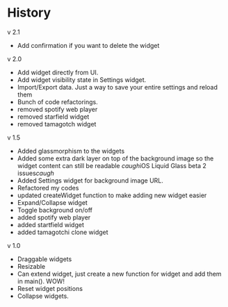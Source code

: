 # History
v 2.1  
- Add confirmation if you want to delete the widget

v 2.0
- Add widget directly from UI. 
- Add widget visibility state in Settings widget.
- Import/Export data. Just a way to save your entire settings and reload them
- Bunch of code refactorings.
- removed spotify web player
- removed starfield widget
- removed tamagotch widget

v 1.5
- Added glassmorphism to the widgets
- Added some extra dark layer on top of the background image so the widget content can still be readable *caugh*iOS Liquid Glass beta 2 issues*caugh*
- Added Settings widget for background image URL.
- Refactored my codes
- updated createWidget function to make adding new widget easier
- Expand/Collapse widget
- Toggle background on/off
- added spotify web player
- added startfield widget
- added tamagotchi clone widget

v 1.0
- Draggable widgets
- Resizable
- Can extend widget, just create a new function for widget and add them in main(). WOW!
- Reset widget positions
- Collapse widgets. 
